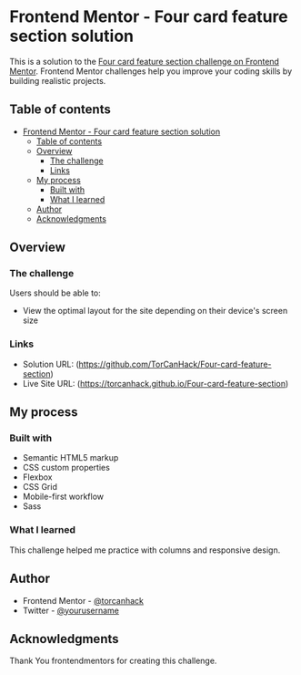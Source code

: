 # Frontend Mentor - Four card feature section solution

This is a solution to the [Four card feature section challenge on Frontend Mentor](https://www.frontendmentor.io/challenges/four-card-feature-section-weK1eFYK). Frontend Mentor challenges help you improve your coding skills by building realistic projects. 

## Table of contents

- [Frontend Mentor - Four card feature section solution](#frontend-mentor---four-card-feature-section-solution)
  - [Table of contents](#table-of-contents)
  - [Overview](#overview)
    - [The challenge](#the-challenge)
    - [Links](#links)
  - [My process](#my-process)
    - [Built with](#built-with)
    - [What I learned](#what-i-learned)
  - [Author](#author)
  - [Acknowledgments](#acknowledgments)


## Overview

### The challenge

Users should be able to:

- View the optimal layout for the site depending on their device's screen size


### Links

- Solution URL: (https://github.com/TorCanHack/Four-card-feature-section)
- Live Site URL: (https://torcanhack.github.io/Four-card-feature-section)

## My process

### Built with

- Semantic HTML5 markup
- CSS custom properties
- Flexbox
- CSS Grid
- Mobile-first workflow
- Sass



### What I learned
This challenge helped me practice with columns and responsive design. 

## Author

  
- Frontend Mentor - [@torcanhack](https://www.frontendmentor.io/profile/torcanhack)
- Twitter - [@yourusername](https://www.twitter.com/yourusername)


## Acknowledgments

Thank You frontendmentors for creating this challenge.


